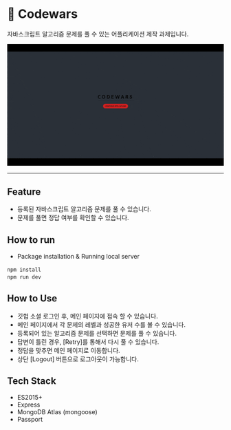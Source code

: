 # 👾 Codewars
자바스크립트 알고리즘 문제를 풀 수 있는 어플리케이션 제작 과제입니다.

![Codewars](/readme-assets/vc_codewars.gif)

---

## Feature
- 등록된 자바스크립트 알고리즘 문제를 풀 수 있습니다.
- 문제를 풀면 정답 여부를 확인할 수 있습니다.

## How to run
- Package installation & Running local server
```sh
npm install
npm run dev
```

## How to Use
- 깃헙 소셜 로그인 후, 메인 페이지에 접속 할 수 있습니다.
- 메인 페이지에서 각 문제의 레벨과 성공한 유저 수를 볼 수 있습니다.
- 등록되어 있는 알고리즘 문제를 선택하면 문제를 풀 수 있습니다.
- 답변이 틀린 경우, [Retry]를 통해서 다시 풀 수 있습니다.
- 정답을 맞추면 메인 페이지로 이동합니다.
- 상단 [Logout] 버튼으로 로그아웃이 가능합니다.

## Tech Stack
- ES2015+
- Express
- MongoDB Atlas (mongoose)
- Passport
